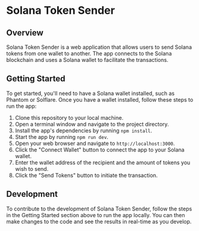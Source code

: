 # Solana Token Sender

## Overview

Solana Token Sender is a web application that allows users to send Solana tokens from one wallet to another. The app connects to the Solana blockchain and uses a Solana wallet to facilitate the transactions.

## Getting Started

To get started, you'll need to have a Solana wallet installed, such as Phantom or Solflare. Once you have a wallet installed, follow these steps to run the app:

1. Clone this repository to your local machine.
2. Open a terminal window and navigate to the project directory.
3. Install the app's dependencies by running `npm install`.
4. Start the app by running `npm run dev`.
5. Open your web browser and navigate to `http://localhost:3000`.
6. Click the "Connect Wallet" button to connect the app to your Solana wallet.
7. Enter the wallet address of the recipient and the amount of tokens you wish to send.
8. Click the "Send Tokens" button to initiate the transaction.

## Development

To contribute to the development of Solana Token Sender, follow the steps in the Getting Started section above to run the app locally. You can then make changes to the code and see the results in real-time as you develop.
